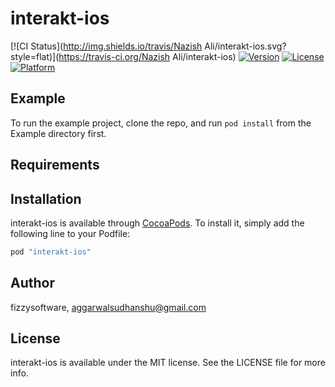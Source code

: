 # interakt-ios

[![CI Status](http://img.shields.io/travis/Nazish Ali/interakt-ios.svg?style=flat)](https://travis-ci.org/Nazish Ali/interakt-ios)
[![Version](https://img.shields.io/cocoapods/v/interakt-ios.svg?style=flat)](http://cocoapods.org/pods/interakt-ios)
[![License](https://img.shields.io/cocoapods/l/interakt-ios.svg?style=flat)](http://cocoapods.org/pods/interakt-ios)
[![Platform](https://img.shields.io/cocoapods/p/interakt-ios.svg?style=flat)](http://cocoapods.org/pods/interakt-ios)

## Example

To run the example project, clone the repo, and run `pod install` from the Example directory first.

## Requirements

## Installation

interakt-ios is available through [CocoaPods](http://cocoapods.org). To install
it, simply add the following line to your Podfile:

```ruby
pod "interakt-ios"
```

## Author

fizzysoftware, aggarwalsudhanshu@gmail.com

## License

interakt-ios is available under the MIT license. See the LICENSE file for more info.
